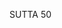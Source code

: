SUTTA 50

[^517]: The name means "the Corrupter" or "the Corrupted One." In the Buddhist conception of the universe the position of Māra, like that of Mahā Brahmā, is a fixed one that is assumed by different individuals in accordance with their kamma.

[^518]: Kakusandha was the first Buddha to arise in this present cosmological cycle called the "Auspicious Age." He was followed by the Buddhas Konāgamaṇa and Kassapa, after whom the present Buddha Gotama arose.

[^519]: The name means "the Unrivalled."

[^520]: One who has attained to cessation, it seems, is not subject to injury or death within the attainment itself. At Vsm XXIII, 37 it is said that the attainment protects even his belongings such as his robes and seat from destruction.

[^521]: The name means "the Survivor."

[^522]: That is, by causing defilements to arise in their minds, he will prevent them from escaping from samsāra.

[^523]: MA takes pains to point out that Māra did not exercise control over their actions, in which case he alone would have been responsible and the brahmins could not have generated bad kamma by their deeds. Rather, Māra caused the brahmins to imagine scenes of the bhikkhus engaged in improper conduct, and this aroused their antagonism and induced them to harass the bhikkhus. Māra's intent in doing so was to make the bhikkhus give rise to anger and dejection.

[^524]: "The Kinsman" (bandhu) is Brahmā, who was called thus by the brahmins because they regarded him as their primal ancestor. MA explains that it was a belief among the brahmins that they themselves were the offspring of Brahmā's mouth, the khattiyas of his breast, the vessas of his belly, the suddas of his legs, and samanas of the soles of his feet.

[^525]: Jhāyanti pajjhāyanti nijjhāyanti apajjhāyanti. Though the verbs individually do not have an established pejorative sense, the string is obviously intended as a denigration. At MN 108.26 the four verbs are used to describe the meditation of one whose mind is obsessed by the five hindrances.

[^526]: The four brahmavihäras are the appropriate antidote for the hostility of others, as well as for the tendencies to anger and dejection in one's own mind.

[^527]: This time Māra's intent was to cause the bhikkhus to fall victim to pride, complacency, and negligence.

[^528]: MA quotes a sutta (AN 7:46/iv.46-53) stating that these four meditations are the antidotes, respectively, for sexual desire, craving for tastes, attraction to the world, and infatuation with gain, honour, and praise.

[^529]: MA: The elephant look (nagapalokita) means that without twisting his neck, he turns his whole body in order to look. The Māra Dūsī did not die because of the Buddha's elephant look, but because the evil kamma he generated in wronging a great disciple cut off his life right on the spot.

[^530]: The Great Hell, also called Avici, is described in greater detail in MN 130.16-19.

[^531]: MA: This feeling, experienced in the auxiliary (ussada) of the Great Hell, is said to be more painful than the feelings experienced in the Great Hell itself.

[^532]: The Buddha Kakusandha is called a brahmin in the sense of MN 39.24.

[^533]: The reference is to SN 51:14/v.269-70.

[^534]: See MN 37.11.

[^535]: See MN 37.12.

[^536]: The reference is to SN 6:5/i.145.

[^537]: This verse refers to Ven. Moggallāna's mastery over the supernormal power of travelling in space like a bird.

